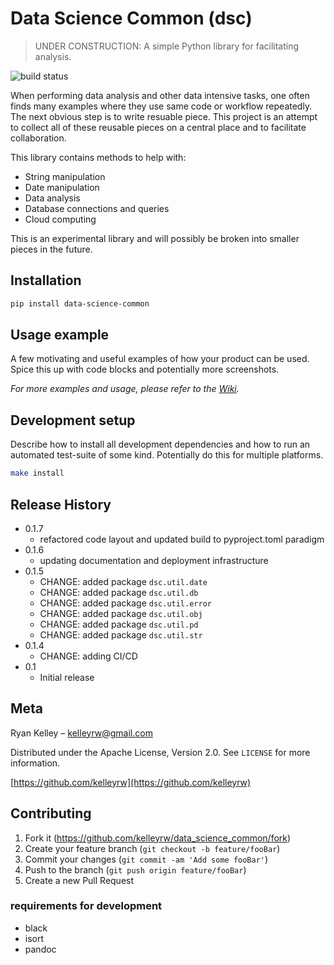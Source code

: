 # Data Science Common (dsc)
> UNDER CONSTRUCTION: 
> A simple Python library for facilitating analysis.  

![build status](https://github.com/kelleyrw/data_science_common/actions/workflows/release.yml/badge.svg)

When performing data analysis and other data intensive tasks, one often finds many examples where they use same code 
or workflow repeatedly.  The next obvious step is to write resuable piece.  This project is an attempt to collect 
all of these reusable pieces on a central place and to facilitate collaboration.

This library contains methods to help with:
 * String manipulation
 * Date manipulation
 * Data analysis
 * Database connections and queries
 * Cloud computing 

This is an experimental library and will possibly be broken into smaller pieces in the future.

## Installation

```sh
pip install data-science-common
```

## Usage example

A few motivating and useful examples of how your product can be used. Spice this up with code blocks and potentially more screenshots.

_For more examples and usage, please refer to the [Wiki][wiki]._

## Development setup

Describe how to install all development dependencies and how to run an automated test-suite of some kind. Potentially do this for multiple platforms.

```sh
make install
```

## Release History

* 0.1.7
  * refactored code layout and updated build to pyproject.toml paradigm 
* 0.1.6
  * updating documentation and deployment infrastructure
* 0.1.5
  * CHANGE: added package `dsc.util.date` 
  * CHANGE: added package `dsc.util.db`
  * CHANGE: added package `dsc.util.error`
  * CHANGE: added package `dsc.util.obj`
  * CHANGE: added package `dsc.util.pd`
  * CHANGE: added package `dsc.util.str`
* 0.1.4
  * CHANGE: adding CI/CD 
* 0.1
    * Initial release 

## Meta

Ryan Kelley – kelleyrw@gmail.com

Distributed under the Apache License, Version 2.0. See ``LICENSE`` for more information.

[https://github.com/kelleyrw](https://github.com/kelleyrw)

## Contributing

1. Fork it (<https://github.com/kelleyrw/data_science_common/fork>)
2. Create your feature branch (`git checkout -b feature/fooBar`)
3. Commit your changes (`git commit -am 'Add some fooBar'`)
4. Push to the branch (`git push origin feature/fooBar`)
5. Create a new Pull Request

<!-- Markdown link & img dfn's -->
[npm-image]: https://img.shields.io/npm/v/datadog-metrics.svg?style=flat-square
[npm-url]: https://npmjs.org/package/datadog-metrics
[npm-downloads]: https://img.shields.io/npm/dm/datadog-metrics.svg?style=flat-square
[travis-image]: https://img.shields.io/travis/dbader/node-datadog-metrics/master.svg?style=flat-square
[travis-url]: https://travis-ci.org/dbader/node-datadog-metrics
[wiki]: https://github.com/yourname/yourproject/wiki

### requirements for development

* black
* isort
* pandoc